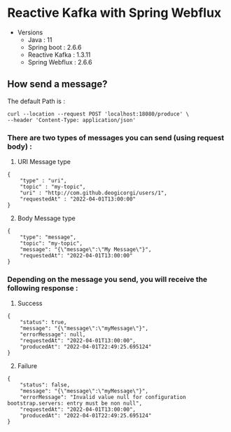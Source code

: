 Reactive Kafka with Spring Webflux
=============

- Versions
  - Java : 11
  - Spring boot : 2.6.6
  - Reactive Kafka : 1.3.11 
  - Spring Webflux : 2.6.6

How send a message?
-------------


The default Path is :
```
curl --location --request POST 'localhost:18080/produce' \
--header 'Content-Type: application/json' 
```

### There are two types of messages you can send (using request body) :
1. URI Message type
```
{
    "type" : "uri",
    "topic" : "my-topic",
    "uri" : "http://com.github.deogicorgi/users/1",
    "requestedAt" : "2022-04-01T13:00:00"
}
```

2. Body Message type
```
{
    "type": "message",
    "topic": "my-topic",
    "message": "{\"message\":\"My Message\"}",
    "requestedAt": "2022-04-01T13:00:00"
}
```

### Depending on the message you send, you will receive the following response :


1. Success
```
{
    "status": true,
    "message": "{\"message\":\"myMessage\"}",
    "errorMessage": null,
    "requestedAt": "2022-04-01T13:00:00",
    "producedAt": "2022-04-01T22:49:25.695124"
}
```

2. Failure
```
{
    "status": false,
    "message": "{\"message\":\"myMessage\"}",
    "errorMessage": "Invalid value null for configuration bootstrap.servers: entry must be non null",
    "requestedAt": "2022-04-01T13:00:00",
    "producedAt": "2022-04-01T22:49:25.695124"
}
```
